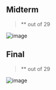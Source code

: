 ## Midterm

> ** out of 29

![image](https://obsidian-img-studies.tsun1031.xyz/2025/08/11/c26692c28073b01fd90dade86375bf97.png)

## Final

> ** out of 29

![image](https://obsidian-img-studies.tsun1031.xyz/2025/08/11/426a96a425c74609d9aa7390b86fc26e.png)
